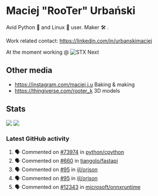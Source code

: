 # Maciej "RooTer" Urbański

Avid Python 🐍 and Linux 🐧 user.
Maker 🛠 .

Work related contact: https://linkedin.com/in/urbanskimaciej

At the moment working @ ![STX Next](https://www.stxnext.com/hubfs/stxnext_web_claim_gradient-1.svg)

## Other media

* https://instagram.com/maciej.j.u Baking & making
* https://thingiverse.com/rooter_k 3D models

## Stats

![](https://github-readme-stats.vercel.app/api?username=rooterkyberian&hide_title=true&show_icons=true&count_private=true&theme=graywhite)
![](https://komarev.com/ghpvc/?username=rooterkyberian&color=lightgray&style=flat-square)

### Latest GitHub activity
<!--START_SECTION:activity-->
1. 🗣 Commented on [#73974](https://github.com/python/cpython/issues/73974) in [python/cpython](https://github.com/python/cpython)
2. 🗣 Commented on [#660](https://github.com/tiangolo/fastapi/issues/660) in [tiangolo/fastapi](https://github.com/tiangolo/fastapi)
3. 🗣 Commented on [#95](https://github.com/ijl/orjson/issues/95) in [ijl/orjson](https://github.com/ijl/orjson)
4. 🗣 Commented on [#95](https://github.com/ijl/orjson/issues/95) in [ijl/orjson](https://github.com/ijl/orjson)
5. 🗣 Commented on [#12343](https://github.com/microsoft/onnxruntime/issues/12343) in [microsoft/onnxruntime](https://github.com/microsoft/onnxruntime)
<!--END_SECTION:activity-->
